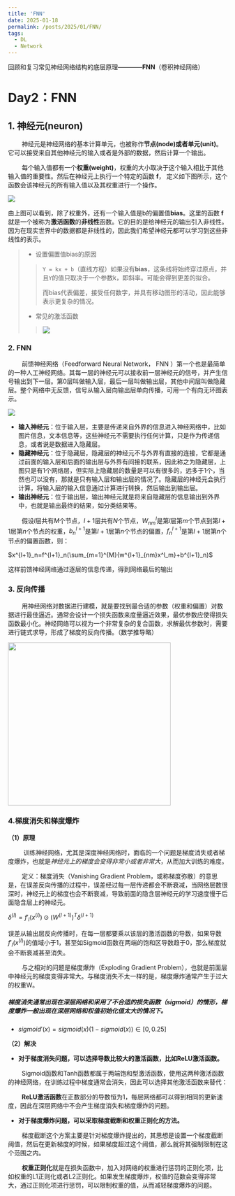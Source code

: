 ```yaml
---
title: 'FNN'
date: 2025-01-18
permalink: /posts/2025/01/FNN/
tags:
  - DL
  - Network
---
```


回顾和复习常见神经网络结构的底层原理————**FNN**（卷积神经网络）

Day2：FNN
======

## 1. 神经元(neuron)

        神经元是神经网络的基本计算单元，也被称作**节点(node)或者单元(unit)**。它可以接受来自其他神经元的输入或者是外部的数据，然后计算一个输出。

        每个输入值都有一个**权重(weight)**，权重的大小取决于这个输入相比于其他输入值的重要性。然后在神经元上执行一个特定的函数 **f**， 定义如下图所示，这个函数会该神经元的所有输入值以及其权重进行一个操作。

![](https://pica.zhimg.com/v2-81f08a928cc21eb3fee7736be779e4ca_1440w.jpg)

由上图可以看到，除了权重外，还有一个输入值是b的偏置值**bias**。这里的函数 **f** 就是一个被称为**激活函数**的**非线性**函数。它的目的是给神经元的输出引入非线性。因为在现实世界中的数据都是非线性的，因此我们希望神经元都可以学习到这些非线性的表示。

> * 设置偏置值bias的原因
> 
> > `Y = kx + b`（直线方程）如果没有**bias**，这条线将始终穿过原点，并且`Y`的值只取决于一个参数k，即斜率。可能会得到更差的拟合。
> > 
> > 而bias代表偏差，接受任何数字，并具有移动图形的活动，因此能够表示更复杂的情况。
> 
> * 常见的激活函数
> 
> > ![](https://pica.zhimg.com/v2-77b15925d59a7437a624d93cfa3c41e6_1440w.jpg)

### 2. FNN

        前馈神经网络（Feedforward Neural Network， FNN ）第一个也是最简单的一种人工神经网络。其每一层的神经元可以接收前一层神经元的信号，并产生信号输出到下一层。第0层叫做输入层，最后一层叫做输出层，其他中间层叫做隐藏层。整个网络中无反馈，信号从输入层向输出层单向传播，可用一个有向无环图表示。

![](https://i-blog.csdnimg.cn/blog_migrate/cc27db2c532710e6d55b70f0cb7fd302.png)

- **输入神经元**：位于输入层，主要是传递来自外界的信息进入神经网络中，比如图片信息，文本信息等，这些神经元不需要执行任何计算，只是作为传递信息，或者说是数据进入隐藏层。
- **隐藏神经元**：位于隐藏层，隐藏层的神经元不与外界有直接的连接，它都是通过前面的输入层和后面的输出层与外界有间接的联系，因此称之为隐藏层，上图只是有1个网络层，但实际上隐藏层的数量是可以有很多的，远多于1个，当然也可以没有，那就是只有输入层和输出层的情况了。隐藏层的神经元会执行计算，将输入层的输入信息通过计算进行转换，然后输出到输出层。
- **输出神经元**：位于输出层，输出神经元就是将来自隐藏层的信息输出到外界中，也就是输出最终的结果，如分类结果等。

        假设$l$层共有$M$个节点，$l+1$层共有$N$个节点，$W^l_{nm}$是第$l$层第$m$个节点到第$l+1$层第$n$个节点的权重，$b^{l+1}_n$是第$l+1$层第$n$个节点的偏置，$f^{l+1}_n$是第$l+1$层第$n$个节点的偏置函数，则：

$x^{l+1}_n=f^{l+1}_n(\sum_{m=1}^{M}{w^{l+1}_{nm}x^l_m}+b^{l+1}_n)$

这样前馈神经网络通过逐层的信息传递，得到网络最后的输出

### **3. 反向传播**

        用神经网络对数据进行建模，就是要找到最合适的参数（权重和偏置）对数据进行最佳逼近。通常会设计一个损失函数来度量逼近效果，最优参数应使得损失函数最小化。神经网络可以视为一个非常复杂的复合函数，求解最优参数时，需要进行链式求导，形成了梯度的反向传播。（数学推导略）

<img src="https://i-blog.csdnimg.cn/blog_migrate/16c533dfca60b9a6e6a7f538e673cb88.png" title="" alt="" width="373">

### 4.梯度消失和梯度爆炸

**（1）原理**

         训练神经网络，尤其是深度神经网络时，面临的一个问题是梯度消失或者梯度爆炸，也就是*神经元上的梯度会变得非常小或者非常大*，从而加大训练的难度。

        定义：梯度消失（Vanishing Gradient Problem，或称梯度弥散）的意思是，在误差反向传播的过程中，误差经过每一层传递都会不断衰减，当网络层数很深时，神经元上的梯度也会不断衰减，导致前面的隐含层神经元的学习速度慢于后面隐含层上的神经元。

$\delta^{(l)}=f'_l(x^{(l)})\odot(W^{(l+1)})^T\delta^{(l+1)}$

误差从输出层反向传播时，在每一层都要乘以该层的激活函数的导数，如果导数$f'_l(x^{(l)})$的值域小于1，甚至如Sigmoid函数在两端的饱和区导数趋于0，那么梯度就会不断衰减甚至消失。

        与之相对的问题是梯度爆炸（Exploding Gradient Problem），也就是前面层中神经元的梯度变得非常大。与梯度消失不太一样的是，梯度爆炸通常产生于过大的权重W。

##### **梯度消失通常出现在深层网络和采用了不合适的损失函数（sigmoid）的情形，梯度爆炸一般出现在深层网络和权值初始化值太大的情况下。**

* $sigmoid'(x)=sigmoid(x)(1-sigmoid(x))\in[0,0.25]$

**（2）解决**

* **对于梯度消失问题，可以选择导数比较大的激活函数，比如ReLU激活函数。**

        Sigmoid函数和Tanh函数都属于两端饱和型激活函数，使用这两种激活函数的神经网络，在训练过程中梯度通常会消失，因此可以选择其他激活函数来替代：

        **ReLU激活函数**在正数部分的导数恒为1，每层网络都可以得到相同的更新速度，因此在深层网络中不会产生梯度消失和梯度爆炸的问题。

* **对于梯度爆炸问题，可以采取梯度截断和权重正则化的方法。**

        梯度截断这个方案主要是针对梯度爆炸提出的，其思想是设置一个梯度截断阈值，然后在更新梯度的时候，如果梯度超过这个阈值，那么就将其强制限制在这个范围之内。

        **权重正则化**就是在损失函数中，加入对网络的权重进行惩罚的正则化项，比如权重的L1正则化或者L2正则化。如果发生梯度爆炸，权值的范数会变得非常大，通过正则化项进行惩罚，可以限制权重的值，从而减轻梯度爆炸的问题。
